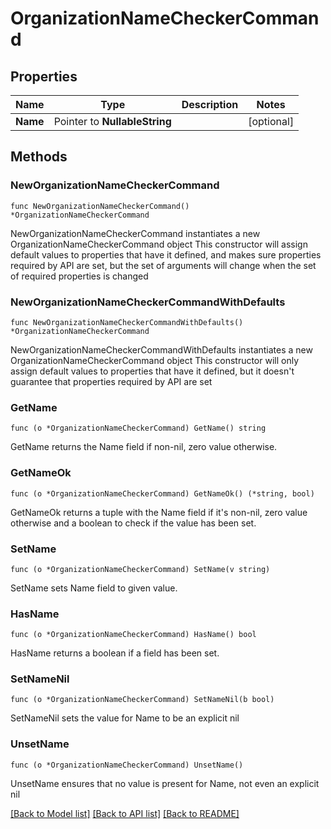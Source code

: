 # OrganizationNameCheckerCommand

## Properties

Name | Type | Description | Notes
------------ | ------------- | ------------- | -------------
**Name** | Pointer to **NullableString** |  | [optional] 

## Methods

### NewOrganizationNameCheckerCommand

`func NewOrganizationNameCheckerCommand() *OrganizationNameCheckerCommand`

NewOrganizationNameCheckerCommand instantiates a new OrganizationNameCheckerCommand object
This constructor will assign default values to properties that have it defined,
and makes sure properties required by API are set, but the set of arguments
will change when the set of required properties is changed

### NewOrganizationNameCheckerCommandWithDefaults

`func NewOrganizationNameCheckerCommandWithDefaults() *OrganizationNameCheckerCommand`

NewOrganizationNameCheckerCommandWithDefaults instantiates a new OrganizationNameCheckerCommand object
This constructor will only assign default values to properties that have it defined,
but it doesn't guarantee that properties required by API are set

### GetName

`func (o *OrganizationNameCheckerCommand) GetName() string`

GetName returns the Name field if non-nil, zero value otherwise.

### GetNameOk

`func (o *OrganizationNameCheckerCommand) GetNameOk() (*string, bool)`

GetNameOk returns a tuple with the Name field if it's non-nil, zero value otherwise
and a boolean to check if the value has been set.

### SetName

`func (o *OrganizationNameCheckerCommand) SetName(v string)`

SetName sets Name field to given value.

### HasName

`func (o *OrganizationNameCheckerCommand) HasName() bool`

HasName returns a boolean if a field has been set.

### SetNameNil

`func (o *OrganizationNameCheckerCommand) SetNameNil(b bool)`

 SetNameNil sets the value for Name to be an explicit nil

### UnsetName
`func (o *OrganizationNameCheckerCommand) UnsetName()`

UnsetName ensures that no value is present for Name, not even an explicit nil

[[Back to Model list]](../README.md#documentation-for-models) [[Back to API list]](../README.md#documentation-for-api-endpoints) [[Back to README]](../README.md)


